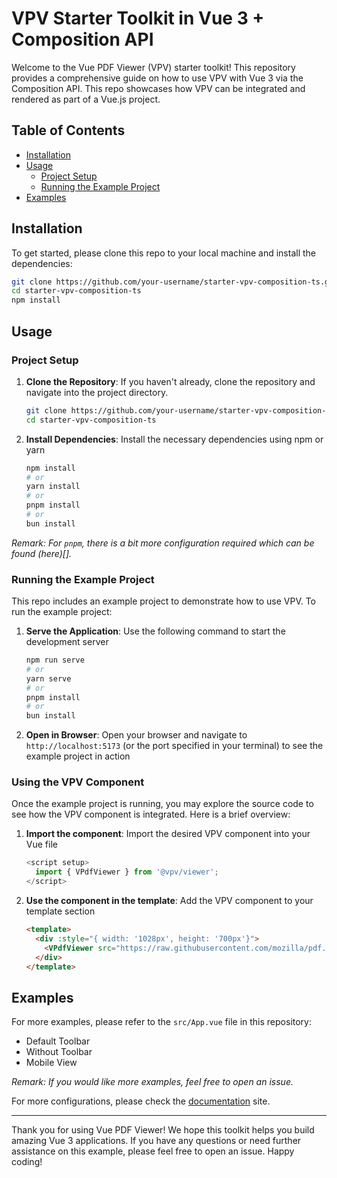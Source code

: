 # VPV Starter Toolkit in Vue 3 + Composition API

Welcome to the Vue PDF Viewer (VPV) starter toolkit! This repository provides a comprehensive guide on how to use VPV with Vue 3 via the Composition API. This repo showcases how VPV can be integrated and rendered as part of a Vue.js project.

## Table of Contents
- [Installation](#installation)
- [Usage](#usage)
  - [Project Setup](#project-setup)
  - [Running the Example Project](#running-the-example-project)
- [Examples](#examples)

## Installation

To get started, please clone this repo to your local machine and install the dependencies:

```bash
git clone https://github.com/your-username/starter-vpv-composition-ts.git
cd starter-vpv-composition-ts
npm install
```

## Usage

### Project Setup

1. **Clone the Repository**: If you haven't already, clone the repository and navigate into the project directory.

    ```bash
    git clone https://github.com/your-username/starter-vpv-composition-ts.git
    cd starter-vpv-composition-ts
    ```

2. **Install Dependencies**: Install the necessary dependencies using npm or yarn

    ```bash
    npm install
    # or
    yarn install
    # or
    pnpm install
    # or
    bun install
    ```

_Remark: For `pnpm`, there is a bit more configuration required which can be found (here)[]._

### Running the Example Project

This repo includes an example project to demonstrate how to use VPV. To run the example project:

1. **Serve the Application**: Use the following command to start the development server

    ```bash
    npm run serve
    # or
    yarn serve
    # or
    pnpm install
    # or
    bun install
    ```

2. **Open in Browser**: Open your browser and navigate to `http://localhost:5173` (or the port specified in your terminal) to see the example project in action

### Using the VPV Component

Once the example project is running, you may explore the source code to see how the VPV component is integrated. Here is a brief overview:

1. **Import the component**: Import the desired VPV component into your Vue file

    ```js
    <script setup>
      import { VPdfViewer } from '@vpv/viewer';
    </script>
    ```

2. **Use the component in the template**: Add the VPV component to your template section

    ```html
    <template>
      <div :style="{ width: '1028px', height: '700px'}">
        <VPdfViewer src="https://raw.githubusercontent.com/mozilla/pdf.js/ba2edeae/web/compressed.tracemonkey-pldi-09.pdf" />
      </div>
    </template>
    ```

## Examples

For more examples, please refer to the `src/App.vue` file in this repository:
 - Default Toolbar
 - Without Toolbar
 - Mobile View

_Remark: If you would like more examples, feel free to open an issue._

For more configurations, please check the [documentation](https://docs-vue-pdf-viewer.logicspark.com) site.

---

Thank you for using Vue PDF Viewer! We hope this toolkit helps you build amazing Vue 3 applications. If you have any questions or need further assistance on this example, please feel free to open an issue. Happy coding!
